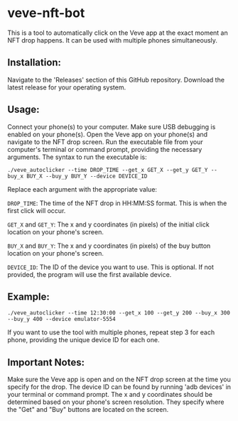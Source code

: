 

# veve-nft-bot
This is a tool to automatically click on the Veve app at the exact moment an NFT drop happens. It can be used with multiple phones simultaneously.

## Installation:

Navigate to the 'Releases' section of this GitHub repository.
Download the latest release for your operating system.

## Usage:

Connect your phone(s) to your computer. Make sure USB debugging is enabled on your phone(s).
Open the Veve app on your phone(s) and navigate to the NFT drop screen.
Run the executable file from your computer's terminal or command prompt, providing the necessary arguments.
The syntax to run the executable is:

`./veve_autoclicker --time DROP_TIME --get_x GET_X --get_y GET_Y --buy_x BUY_X --buy_y BUY_Y --device DEVICE_ID`

Replace each argument with the appropriate value:

`DROP_TIME`: The time of the NFT drop in HH:MM:SS format. This is when the first click will occur.

`GET_X` and `GET_Y`: The x and y coordinates (in pixels) of the initial click location on your phone's screen.

`BUY_X` and `BUY_Y`: The x and y coordinates (in pixels) of the buy button location on your phone's screen.

`DEVICE_ID`: The ID of the device you want to use. This is optional. If not provided, the program will use the first available device.

## Example:

`./veve_autoclicker --time 12:30:00 --get_x 100 --get_y 200 --buy_x 300 --buy_y 400 --device emulator-5554`

If you want to use the tool with multiple phones, repeat step 3 for each phone, providing the unique device ID for each one.

## Important Notes:

Make sure the Veve app is open and on the NFT drop screen at the time you specify for the drop.
The device ID can be found by running 'adb devices' in your terminal or command prompt.
The x and y coordinates should be determined based on your phone's screen resolution. They specify where the "Get" and "Buy" buttons are located on the screen.
